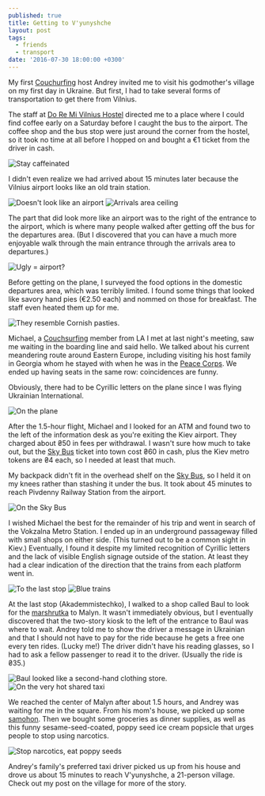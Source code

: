```yaml
---
published: true
title: Getting to V'yunyshche
layout: post
tags:
  - friends
  - transport
date: '2016-07-30 18:00:00 +0300'
---
```

My first [Couchurfing][cs] host Andrey invited me to visit his godmother's village on my first day in Ukraine. But first, I had to take several forms of transportation to get there from Vilnius.

<!--more-->

The staff at [Do Re Mi Vilnius Hostel](http://doremihostel.com/about-us.html) directed me to a place where I could find coffee early on a Saturday before I caught the bus to the airport. The coffee shop and the bus stop were just around the corner from the hostel, so it took no time at all before I hopped on and bought a €1 ticket from the driver in cash.

![Stay caffeinated]({{site.baseurl}}/images/2016/07/30/getting-to-vyunyshche/vilnius-coffeebus.jpeg)

I didn't even realize we had arrived about 15 minutes later because the Vilnius airport looks like an old train station.

![Doesn't look like an airport]({{site.baseurl}}/images/2016/07/30/getting-to-vyunyshche/vilnius-airport-front.jpeg)
![Arrivals area ceiling]({{site.baseurl}}/images/2016/07/30/getting-to-vyunyshche/vilnius-airport-inside.jpeg)

The part that did look more like an airport was to the right of the entrance to the airport, which is where many people walked after getting off the bus for the departures area. (But I discovered that you can have a much more enjoyable walk through the main entrance through the arrivals area to departures.)

![Ugly = airport?]({{site.baseurl}}/images/2016/07/30/getting-to-vyunyshche/vilnius-airport-departures.jpeg)

Before getting on the plane, I surveyed the food options in the domestic departures area, which was terribly limited. I found some things that looked like savory hand pies (€2.50 each) and nommed on those for breakfast. The staff even heated them up for me.

![They resemble Cornish pasties.]({{site.baseurl}}/images/2016/07/30/getting-to-vyunyshche/vilnius-airport-crustum.jpeg)

Michael, a [Couchsurfing][cs] member from LA I met at last night's meeting, saw me waiting in the boarding line and said hello. We talked about his current meandering route around Eastern Europe, including visiting his host family in Georgia whom he stayed with when he was in the [Peace Corps](https://www.peacecorps.gov). We ended up having seats in the same row: coincidences are funny.

Obviously, there had to be Cyrillic letters on the plane since I was flying Ukrainian International.

![On the plane]({{site.baseurl}}/images/2016/07/30/getting-to-vyunyshche/airplane-seat.jpeg)

After the 1.5-hour flight, Michael and I looked for an ATM and found two to the left of the information desk as you're exiting the Kiev airport. They charged about ₴50 in fees per withdrawal. I wasn't sure how much to take out, but the [Sky Bus][skybus] ticket into town cost ₴60 in cash, plus the Kiev metro tokens are ₴4 each, so I needed at least that much.

My backpack didn't fit in the overhead shelf on the [Sky Bus][skybus], so I held it on my knees rather than stashing it under the bus. It took about 45 minutes to reach Pivdenny Railway Station from the airport.

![On the Sky Bus]({{site.baseurl}}/images/2016/07/30/getting-to-vyunyshche/kiev-skybus.jpeg)

I wished Michael the best for the remainder of his trip and went in search of the Vokzalna Metro Station. I ended up in an underground passageway filled with small shops on either side. (This turned out to be a common sight in Kiev.) Eventually, I found it despite my limited recognition of Cyrillic letters and the lack of visible English signage outside of the station. At least they had a clear indication of the direction that the trains from each platform went in.

![To the last stop]({{site.baseurl}}/images/2016/07/30/getting-to-vyunyshche/kiev-metro-map.jpeg)
![Blue trains]({{site.baseurl}}/images/2016/07/30/getting-to-vyunyshche/kiev-metro-train.jpeg)

At the last stop (Akademmistechko), I walked to a shop called Baul to look for the [marshrutka](https://en.m.wikipedia.org/wiki/Marshrutka) to Malyn. It wasn't immediately obvious, but I eventually discovered that the two-story kiosk to the left of the entrance to Baul was where to wait. Andrey told me to show the driver a message in Ukrainian and that I should not have to pay for the ride because he gets a free one every ten rides. (Lucky me!) The driver didn't have his reading glasses, so I had to ask a fellow passenger to read it to the driver. (Usually the ride is ₴35.)

![Baul looked like a second-hand clothing store.]({{site.baseurl}}/images/2016/07/30/getting-to-vyunyshche/kiev-baul.jpeg)
![On the very hot shared taxi]({{site.baseurl}}/images/2016/07/30/getting-to-vyunyshche/kiev-marshrutka.jpeg)

We reached the center of Malyn after about 1.5 hours, and Andrey was waiting for me in the square. From his mom's house, we picked up some [samohon](https://en.m.wiktionary.org/wiki/самогон). Then we bought some groceries as dinner supplies, as well as this funny sesame-seed-coated, poppy seed ice cream popsicle that urges people to stop using narcotics.

![Stop narcotics, eat poppy seeds]({{site.baseurl}}/images/2016/07/30/getting-to-vyunyshche/malyn-popsicle.jpeg)

Andrey's family's preferred taxi driver picked us up from his house and drove us about 15 minutes to reach V'yunyshche, a 21-person village. Check out my post on the village for more of the story.

[cs]: https://www.couchsurfing.com/
[skybus]: https://kbp.aero/en/transport/sky-bus/